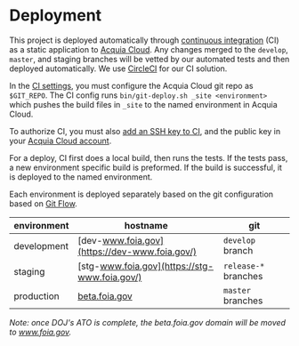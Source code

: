 # Deployment

This project is deployed automatically through [continuous
integration](https://circleci.com/gh/18F/beta.foia.gov) (CI) as a static
application to [Acquia Cloud](https://cloud.acquia.com/). Any changes merged to
the `develop`, `master`, and staging branches will be vetted by our automated
tests and then deployed automatically. We use
[CircleCI](https://circleci.com/docs/) for our CI solution.

In the [CI settings](https://circleci.com/gh/18F/beta.foia.gov/edit#env-vars),
you must configure the Acquia Cloud git repo as `$GIT_REPO`. The CI config runs
`bin/git-deploy.sh _site <environment>` which pushes the build files in `_site`
to the named environment in Acquia Cloud.

To authorize CI, you must also [add an SSH key to
CI](https://circleci.com/gh/18F/beta.foia.gov/edit#ssh), and the public key in
your [Acquia Cloud account](https://cloud.acquia.com/app/profile/ssh-keys).

For a deploy, CI first does a local build, then runs the tests.
If the tests pass, a new environment specific build is preformed. If the build
is successful, it is deployed to the named environment.

Each environment is deployed separately based on the git configuration based on
[Git Flow](https://danielkummer.github.io/git-flow-cheatsheet/).

| environment | hostname | git |
| ---         | ---      | --- |
| development | [dev-www.foia.gov](https://dev-www.foia.gov/) | `develop` branch |
| staging | [stg-www.foia.gov](https://stg-www.foia.gov/) | `release-*` branches |
| production | [beta.foia.gov](https://beta.foia.gov/) | `master` branches |

_Note: once DOJ's ATO is complete, the beta.foia.gov domain will be moved to
www.foia.gov._
